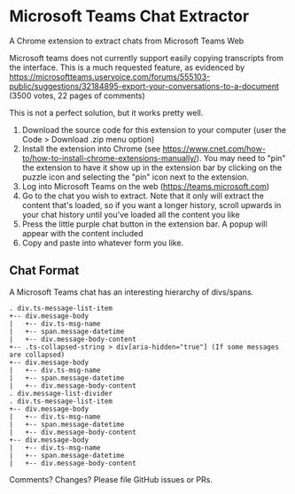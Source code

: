 # Microsoft Teams Chat Extractor
 A Chrome extension to extract chats from Microsoft Teams Web

Microsoft teams does not currently support easily copying transcripts from the interface. This is a much requested feature, as evidenced by https://microsoftteams.uservoice.com/forums/555103-public/suggestions/32184895-export-your-conversations-to-a-document (3500 votes, 22 pages of comments)

This is not a perfect solution, but it works pretty well.

1. Download the source code for this extension to your computer (user the Code > Download .zip menu option)
2. Install the extension into Chrome (see https://www.cnet.com/how-to/how-to-install-chrome-extensions-manually/). You may need to "pin" the extension to have it show up in the extension bar by clicking on the puzzle icon and selecting the "pin" icon next to the extension.
3. Log into Microsoft Teams on the web (https://teams.microsoft.com)
4. Go to the chat you wish to extract. Note that it only will extract the content that's loaded, so if you want a longer history, scroll upwards in your chat history until you've loaded all the content you like
5. Press the little purple chat button in the extension bar. A popup will appear with the content included
6. Copy and paste into whatever form you like.

## Chat Format
A Microsoft Teams chat has an interesting hierarchy of divs/spans.

~~~~
. div.ts-message-list-item
+-- div.message-body
|   +-- div.ts-msg-name
|   +-- span.message-datetime
|   +-- div.message-body-content
+-- .ts-collapsed-string > div[aria-hidden="true"] (If some messages are collapsed)
+-- div.message-body
|   +-- div.ts-msg-name
|   +-- span.message-datetime
|   +-- div.message-body-content
. div.message-list-divider
. div.ts-message-list-item
+-- div.message-body
|   +-- div.ts-msg-name
|   +-- span.message-datetime
|   +-- div.message-body-content
+-- div.message-body
|   +-- div.ts-msg-name
|   +-- span.message-datetime
|   +-- div.message-body-content
~~~~

Comments? Changes? Please file GitHub issues or PRs.
